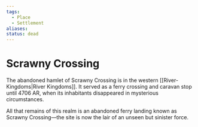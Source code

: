 ```yaml
---
tags:
  - Place
  - Settlement
aliases: 
status: dead
---
```

# Scrawny Crossing
The abandoned hamlet of Scrawny Crossing is in the western [[River-Kingdoms|River Kingdoms]]. It served as a ferry crossing and caravan stop until 4706 AR, when its inhabitants disappeared in mysterious circumstances.

All that remains of this realm is an abandoned ferry landing known as Scrawny Crossing—the site is now the lair of an unseen but sinister force.  
